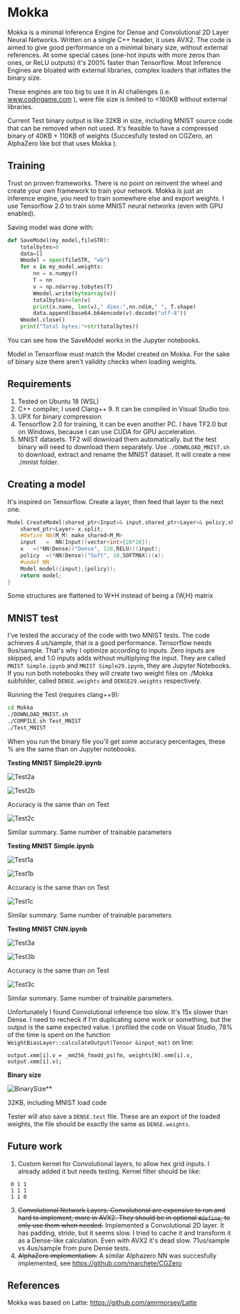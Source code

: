 # Mokka
Mokka is a minimal Inference Engine for Dense and Convolutional 2D Layer Neural Networks. Written on a single C++ header, it uses AVX2.
The code is aimed to give good performance on a minimal binary size, without external references. At some special cases (one-hot inputs with more zeros than ones, or ReLU outputs) it's 200% faster than Tensorflow.
Most Inference Engines are bloated with external libraries, complex loaders that inflates the binary size.

These engines are too big to use it in AI challenges (i.e. www.codingame.com ), were file size is limited to <160KB without external libraries.

Current Test binary output is like 32KB in size, including MNIST source code that can be removed when not used. It's feasible to have a compressed binary of 40KB + 110KB of weights (Succesfully tested on CGZero, an AlphaZero like bot that uses Mokka ).


## Training
Trust on proven frameworks. There is no point on reinvent the wheel and create your own framework to train your network.
Mokka is just an inference engine, you need to train somewhere else and export weights.
I use Tensorflow 2.0 to train some MNIST neural networks (even with GPU enabled).

Saving model was done with:
```python
def SaveModel(my_model,fileSTR):
    totalbytes=0
    data=[]
    Wmodel = open(fileSTR, "wb")
    for x in my_model.weights:
        nn = x.numpy()
        T = nn
        v = np.ndarray.tobytes(T)
        Wmodel.write(bytearray(v))
        totalbytes+=len(v)
        print(x.name, len(v)," dims:",nn.ndim," ", T.shape)
        data.append(base64.b64encode(v).decode("utf-8"))
    Wmodel.close()
    print("Total bytes:"+str(totalbytes))
```
You can see how the SaveModel works in the Jupyter notebooks. 

Model in Tensorflow must match the Model created on Mokka. For the sake of binary size there aren't validity checks when loading weights.

## Requirements
1. Tested on Ubuntu 18 (WSL)
2. C++ compiler, I used Clang++ 9. It can be compiled in Visual Studio too.
3. UPX for binary compression.
4. Tensorflow 2.0 for training, it can be even another PC. I have TF2.0 but on Windows, because I can use CUDA for GPU acceleration.
5. MNIST datasets. TF2 will download them automatically. but the test binary will need to download them separately. Use ```./DOWNLOAD_MNIST.sh``` to download, extract and rename the MNIST dataset. It will create a new ./mnist folder.

## Creating a model

It's inspired on Tensorflow. Create a layer, then feed that layer to the next one.
```c++
Model CreateModel(shared_ptr<Input>& input,shared_ptr<Layer>& policy,shared_ptr<Layer>& value ){
	shared_ptr<Layer> x,split;
	#define NN(M_M) make_shared<M_M>
	input	=  NN(Input)(vector<int>{28*28});
	x	=(*NN(Dense)("Dense", 128,RELU))(input);
	policy	=(*NN(Dense)("Soft", 10,SOFTMAX))(x);
	#undef NN
	Model model({input},{policy});
	return model;
}
```
Some structures are flattened to W\*H instead of being a {W,H} matrix

## MNIST test

I've tested the accuracy of the code with two MNIST tests. The code achieves 4 us/sample, that is a good performance. Tensorflow needs 9us/sample. That's why I optimize according to inputs. Zero inputs are skipped, and 1.0 inputs adds without multiplying the input.
They are called ```MNIST Simple.ipynb``` and ```MNIST Simple29.ipynb```, they are Jupyter Notebooks. If you run both notebooks they will create two weight files on ./Mokka subfolder, called ```DENSE.weights``` and ```DENSE29.weights``` respectively.

Running the Test (requires clang++9):

```bash
cd Mokka
./DOWNLOAD_MNIST.sh
./COMPILE.sh Test_MNIST
./Test_MNIST
```

When you run the binary file you'll get some accuracy percentages, these % are the same than on Jupyter notebooks.

**Testing MNIST Simple29.ipynb**

![Test2a](https://github.com/marchete/Mokka/raw/main/img/Test2a_.JPG)

![Test2b](https://github.com/marchete/Mokka/raw/main/img/Test2b.JPG)

Accuracy is the same than on Test

![Test2c](https://github.com/marchete/Mokka/raw/main/img/Test2c.JPG)

Similar summary. Same number of trainable parameters

**Testing MNIST Simple.ipynb**

![Test1a](https://github.com/marchete/Mokka/raw/main/img/Test1a_.JPG)

![Test1b](https://github.com/marchete/Mokka/raw/main/img/Test1b.JPG)

Accuracy is the same than on Test

![Test1c](https://github.com/marchete/Mokka/raw/main/img/Test1c.JPG)

Similar summary. Same number of trainable parameters

**Testing MNIST CNN.ipynb**

![Test3a](https://github.com/marchete/Mokka/raw/main/img/Test3a.JPG)

![Test3b](https://github.com/marchete/Mokka/raw/main/img/Test3b.JPG)

Accuracy is the same than on Test

![Test3c](https://github.com/marchete/Mokka/raw/main/img/Test3c_.JPG)

Similar summary. Same number of trainable parameters.

Unfortunately I found Convolutional inference too slow. It's 15x slower than Dense. I need to recheck if I'm duplicating some work or something, but the output is the same expected value. I profiled the code on Visual Studio, 78% of the time is spent on the function `WeightBiasLayer::calculateOutput(Tensor &input_mat)`
on line:
```
output.xmm[i].v = _mm256_fmadd_ps(fm, weights[N].xmm[i].v, output.xmm[i].v);
```

**Binary size**

![BinarySize](https://github.com/marchete/Mokka/raw/main/img/CompileSize.JPG)**

32KB, including MNIST load code

Tester will also save a ```DENSE.test``` file. These are an export of the loaded weights, the file should be exactly the same as ```DENSE.weights```.

## Future work

1. Custom kernel for Convolutional layers, to allow hex grid inputs. I already added it but needs testing. Kernel filter should be like:
 ```
  0 1 1
  1 1 1
  1 1 0
  ```
3. ~~Convolutional Network Layers. Convolutional are expensive to run and hard to implement, more in AVX2. They should be in optional ```#define```, to only use them when needed.~~ Implemented a Convolutional 2D layer. It has padding, stride, but it seems slow. I tried to cache it and transform it as a Dense-like calculation. Even with AVX2 it's dead slow. 71us/sample vs 4us/sample from pure Dense tests.
4. ~~AlphaZero implementation.~~ A similar Alphazero NN was succesfully implemented, see https://github.com/marchete/CGZero

## References

Mokka was based on Latte:
https://github.com/amrmorsey/Latte
